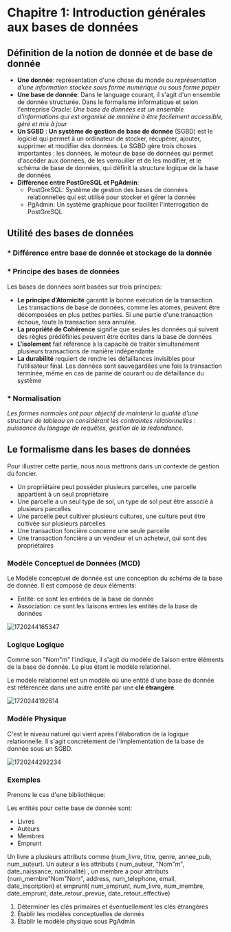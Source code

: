 # Chapitre 1: Introduction générales aux bases de données

## Définition de la notion de donnée et de base de donnée

* **Une donnée**:  représentation d'une chose du monde ou *représentation d'une information stockée sous forme numérique ou sous forme papier*
* **Une base de donnée**: Dans le language courant, il s'agit d'un ensemble de donnée structurée. Dans le formalisme informatique et selon l'entreprise Oracle: *Une base de données est un ensemble d'informations qui est organisé de manière à être facilement accessible, géré et mis à jour*
* **Un SGBD** : **Un système de gestion de** **base de donnée** (SGBD) est le logiciel qui permet à un ordinateur de stocker, récupérer, ajouter, supprimer et modifier des données. Le SGBD gère trois choses importantes : les données, le moteur de base de données qui permet d'accéder aux données, de les verrouiller et de les modifier, et le schéma de base de données, qui définit la structure logique de la base de données
* **Différence entre PostGreSQL et PgAdmin**:
  * PostGreSQL: Système de gestion des bases de données relationnelles qui est utilisé pour stocker et gérer la donnée
  * PgAdmin: Un système graphique pour faciliter l'interrogation de PostGreSQL

## Utilité des bases de données

### * Différence entre base de donnée et stockage de la donnée

### * Principe des bases de données

Les bases de données sont basées sur trois principes:

* **Le principe d’Atomicité** garantit la bonne exécution de la transaction. Les transactions de base de données, comme les atomes, peuvent être décomposées en plus petites parties. Si une partie d'une transaction échoue, toute la transaction sera annulée.
* **La propriété de Cohérence** signifie que seules les données qui suivent des règles prédéfinies peuvent être écrites dans la base de données
* **L’isolement** fait référence à la capacité de traiter simultanément plusieurs transactions de manière indépendante
* **La durabilité** requiert de rendre les défaillances invisibles pour l'utilisateur final. Les données sont sauvegardées une fois la transaction terminée, même en cas de panne de courant ou de défaillance du système

### * Normalisation

*Les formes normales ont pour objectif de maintenir la qualité d’une structure de tableau en considérant les contraintes relationnelles : puissance du langage de requêtes, gestion de la redondance.*

## Le formalisme dans les bases de données

Pour illustrer cette partie, nous nous mettrons dans un contexte de gestion du foncier.

* Un propriétaire peut posséder plusieurs parcelles, une parcelle appartient à un seul propriétaire
* Une parcelle a un seul type de sol, un type de sol peut être associé à plusieurs parcelles
* Une parcelle peut cultiver plusieurs cultures, une culture peut être cultivée sur plusieurs parcelles
* Une transaction foncière concerne une seule parcelle
* Une transaction foncière a un vendeur et un acheteur, qui sont des propriétaires

### Modèle Conceptuel de Données (MCD)

Le Modèle conceptuel de donnée est une conception du schéma de la base de donnée. Il est composé de deux éléments:

* Entité: ce sont les entrées de la base de donnée
* Association: ce sont les liaisons entres les entités de la base de données

![1720244165347](image/chapitre1/1720244165347.png)

### Logique Logique

Comme son "Nom"m" l'indique, il s'agit du modèle de liaison entre éléments de la base de donnée. Le plus étant le modèle relationnel.

Le modèle relationnel est un modèle où une entité d'une base de donnée est référencée dans une autre entité par une **clé étrangère**.


![1720244192614](image/chapitre1/1720244192614.png)

### Modèle Physique

C'est le niveau naturel qui vient après l'élaboration de la logique relationnelle. Il s'agit concrètement de l'implementation de la base de donnée sous un SGBD.


![1720244292234](image/chapitre1/1720244292234.png)

### Exemples

Prenons le cas d'une bibliothèque:

Les entités pour cette base de donnée sont:

* Livres
* Auteurs
* Membres
* Emprunt

Un livre a plusieurs attributs comme (num_livre, titre, genre, annee_pub, num_auteur). Un auteur a les attributs ( num_auteur, "Nom"m", date_naissance, nationalité) , un membre a pour attributs (num_membre"Nom"Nom", address, num_telephone, email, date_inscription) et emprunt( num_emprunt, num_livre, num_membre, date_emprunt, date_retour_prevue, date_retour_effective)

1. Déterminer les clés primaires et éventuellement les clés étrangères
2. Établir les modèles conceptuelles de donnés
3. Établir le modèle physique sous PgAdmin
